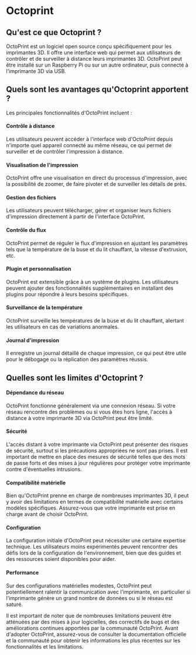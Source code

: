 # Octoprint

## Qu'est ce que Octoprint ?

OctoPrint est un logiciel open source conçu spécifiquement pour les imprimantes 3D. Il offre une interface web qui permet aux utilisateurs de contrôler et de surveiller à distance leurs imprimantes 3D. OctoPrint peut être installé sur un Raspberry Pi ou sur un autre ordinateur, puis connecté à l'imprimante 3D via USB.

## Quels sont les avantages qu'Octoprint apportent ?

Les principales fonctionnalités d'OctoPrint incluent :

#### Contrôle à distance
Les utilisateurs peuvent accéder à l'interface web d'OctoPrint depuis n'importe quel appareil connecté au même réseau, ce qui permet de surveiller et de contrôler l'impression à distance.

#### Visualisation de l'impression
OctoPrint offre une visualisation en direct du processus d'impression, avec la possibilité de zoomer, de faire pivoter et de surveiller les détails de près.

#### Gestion des fichiers
Les utilisateurs peuvent télécharger, gérer et organiser leurs fichiers d'impression directement à partir de l'interface OctoPrint.

#### Contrôle du flux
OctoPrint permet de réguler le flux d'impression en ajustant les paramètres tels que la température de la buse et du lit chauffant, la vitesse d'extrusion, etc.

#### Plugin et personnalisation
OctoPrint est extensible grâce à un système de plugins. Les utilisateurs peuvent ajouter des fonctionnalités supplémentaires en installant des plugins pour répondre à leurs besoins spécifiques.

#### Surveillance de la température
OctoPrint surveille les températures de la buse et du lit chauffant, alertant les utilisateurs en cas de variations anormales.

#### Journal d'impression
Il enregistre un journal détaillé de chaque impression, ce qui peut être utile pour le débogage ou la réplication des paramètres réussis.

## Quelles sont les limites d'Octoprint ?

#### Dépendance du réseau
OctoPrint fonctionne généralement via une connexion réseau. Si votre réseau rencontre des problèmes ou si vous êtes hors ligne, l'accès à distance à votre imprimante 3D via OctoPrint peut être limité.

#### Sécurité
L'accès distant à votre imprimante via OctoPrint peut présenter des risques de sécurité, surtout si les précautions appropriées ne sont pas prises. Il est important de mettre en place des mesures de sécurité telles que des mots de passe forts et des mises à jour régulières pour protéger votre imprimante contre d'éventuelles intrusions.

#### Compatibilité matérielle
Bien qu'OctoPrint prenne en charge de nombreuses imprimantes 3D, il peut y avoir des limitations en termes de compatibilité matérielle avec certains modèles spécifiques. Assurez-vous que votre imprimante est prise en charge avant de choisir OctoPrint.

#### Configuration
La configuration initiale d'OctoPrint peut nécessiter une certaine expertise technique. Les utilisateurs moins expérimentés peuvent rencontrer des défis lors de la configuration de l'environnement, bien que des guides et des ressources soient disponibles pour aider.

#### Performance
Sur des configurations matérielles modestes, OctoPrint peut potentiellement ralentir la communication avec l'imprimante, en particulier si l'imprimante génère un grand nombre de données ou si le réseau est saturé.

Il est important de noter que de nombreuses limitations peuvent être atténuées par des mises à jour logicielles, des correctifs de bugs et des améliorations continues apportées par la communauté OctoPrint. Avant d'adopter OctoPrint, assurez-vous de consulter la documentation officielle et la communauté pour obtenir les informations les plus récentes sur les fonctionnalités et les limitations.
